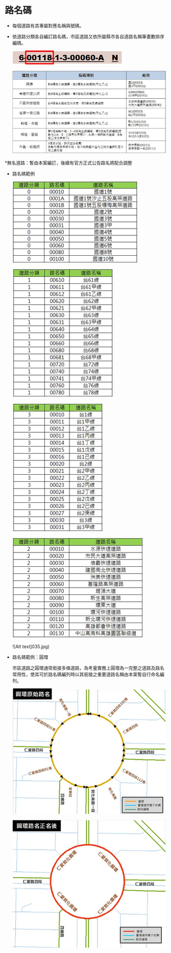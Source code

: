 # 路名碼

* 每個道路有其專屬對應名稱與號碼。
* 依道路分類各自編訂路名碼，市區道路又依所屬縣市各自道路名稱筆畫數排序編碼。

  ![Alt text](005.jpg)

  ![Alt text](037.jpg)

\*無名道路：暫由本案編訂，後續有官方正式公告路名將配合調整

* 路名碼範例

  ![Alt text](031.jpg)

  ![Alt text](032.jpg)

  ![Alt text](033.jpg)

  ![Alt text](034.jpg)

  ![Alt text]035.jpg)

* 路名碼範例：圓環

  市區道路之圓環通常銜接多條道路，為考量實務上圓環為一完整之道路及路名常用性，使其可於路名碼編列時以其銜接之重要道路名稱由本案暫自行命名編列。

  ![Alt text](006.jpg)
  
  ![Alt text](007.jpg)
  
  
